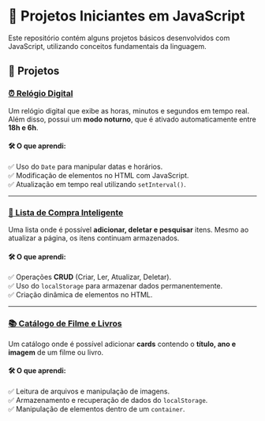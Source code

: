 # 📌 Projetos Iniciantes em JavaScript  
Este repositório contém alguns projetos básicos desenvolvidos com JavaScript, utilizando conceitos fundamentais da linguagem.  

## 🚀 Projetos  

### **[⏰ Relógio Digital](https://luccoredev.github.io/Projetos_Iniciantes_JS/relogio-digital/)**  
Um relógio digital que exibe as horas, minutos e segundos em tempo real. Além disso, possui um **modo noturno**, que é ativado automaticamente entre **18h e 6h**.  

#### 🛠️ O que aprendi:  
✅ Uso do `Date` para manipular datas e horários.  
✅ Modificação de elementos no HTML com JavaScript.  
✅ Atualização em tempo real utilizando `setInterval()`.  

---

### **[🛒 Lista de Compra Inteligente](https://luccoredev.github.io/Projetos_Iniciantes_JS/lista-compra-inteligente/)**  
Uma lista onde é possível **adicionar, deletar e pesquisar** itens. Mesmo ao atualizar a página, os itens continuam armazenados.  

#### 🛠️ O que aprendi:  
✅ Operações **CRUD** (Criar, Ler, Atualizar, Deletar).  
✅ Uso do `localStorage` para armazenar dados permanentemente.  
✅ Criação dinâmica de elementos no HTML.  

---

### **[📚 Catálogo de Filme e Livros](https://luccoredev.github.io/Projetos_Iniciantes_JS/catalogo-filme-livros/)**  
Um catálogo onde é possível adicionar **cards** contendo o **título, ano e imagem** de um filme ou livro.  

#### 🛠️ O que aprendi:  
✅ Leitura de arquivos e manipulação de imagens.  
✅ Armazenamento e recuperação de dados do `localStorage`.  
✅ Manipulação de elementos dentro de um `container`.  
